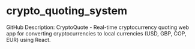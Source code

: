 # crypto_quoting_system
 GitHub Description: CryptoQuote - Real-time cryptocurrency quoting web app for converting cryptocurrencies to local currencies (USD, GBP, COP, EUR) using React.
